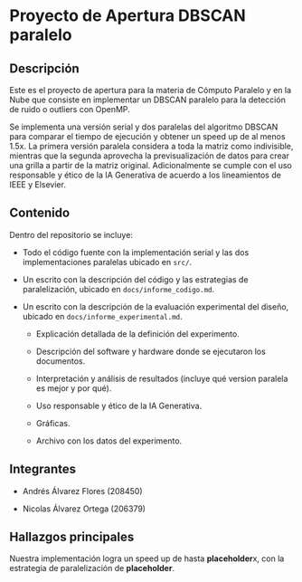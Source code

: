 # Proyecto de Apertura DBSCAN paralelo

## Descripción

Este es el proyecto de apertura para la materia de Cómputo Paralelo y en la Nube que consiste en implementar un DBSCAN paralelo para la detección de ruido o outliers con OpenMP.

Se implementa una versión serial y dos paralelas del algoritmo DBSCAN para comparar el tiempo de ejecución y obtener un speed up de al menos 1.5x. La primera versión paralela considera a toda la matriz como indivisible, mientras que la segunda aprovecha la previsualización de datos para crear una grilla a partir de la matriz original. Adicionalmente se cumple con el uso responsable y ético de la IA Generativa de acuerdo a los lineamientos de IEEE y Elsevier.

## Contenido

Dentro del repositorio se incluye:

- Todo el código fuente con la implementación serial y las dos implementaciones paralelas ubicado en `src/`.

- Un escrito con la descripción del código y las estrategias de paralelización, ubicado en `docs/informe_codigo.md`.

- Un escrito con la descripción de la evaluación experimental del diseño, ubicado en `docs/informe_experimental.md`.

  - Explicación detallada de la definición del experimento.
  
  - Descripción del software y hardware donde se ejecutaron los documentos.

  - Interpretación y análisis de resultados (incluye qué version paralela es mejor y por qué).

  - Uso responsable y ético de la IA Generativa.

  - Gráficas.

  - Archivo con los datos del experimento.

## Integrantes

- Andrés Álvarez Flores (208450)

- Nicolas Álvarez Ortega (206379)

## Hallazgos principales

Nuestra implementación logra un speed up de hasta **placeholder**x, con la estrategia de paralelización de **placeholder**.
